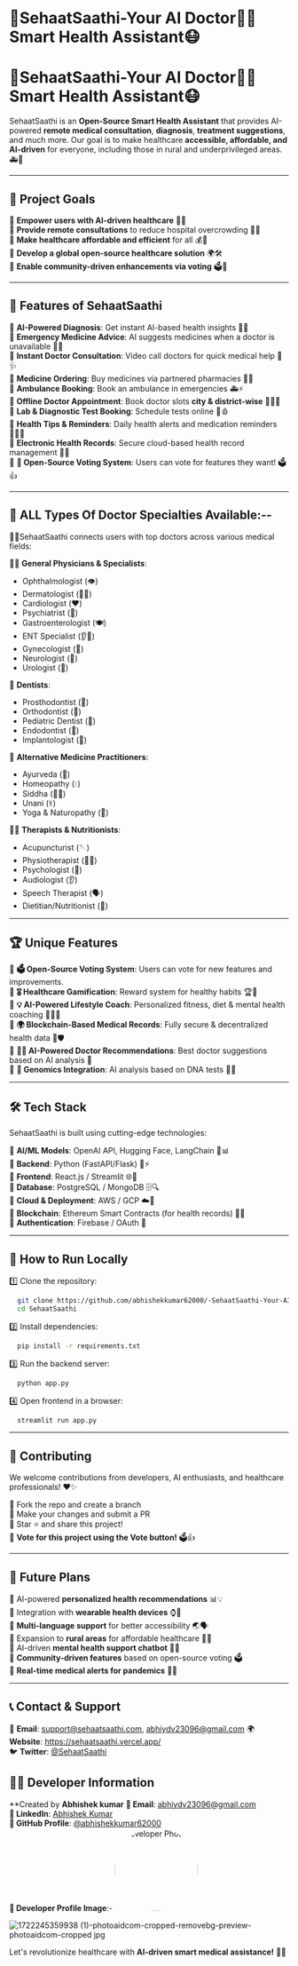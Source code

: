 # 🤖SehaatSaathi-Your AI Doctor🧑‍⚕️ Smart Health Assistant😷




# 🤖SehaatSaathi-Your AI Doctor🧑‍⚕️ Smart Health Assistant😷

SehaatSaathi is an **Open-Source Smart Health Assistant** that provides AI-powered **remote medical consultation**, **diagnosis**, **treatment suggestions**, and much more. Our goal is to make healthcare **accessible, affordable, and AI-driven** for everyone, including those in rural and underprivileged areas. 🚑🏡

---

## 🎯 Project Goals

🔹 **Empower users with AI-driven healthcare** 🧠💉  
🔹 **Provide remote consultations** to reduce hospital overcrowding 🏥📲  
🔹 **Make healthcare affordable and efficient** for all 💰💊  
🔹 **Develop a global open-source healthcare solution** 🌍🛠️  
🔹 **Enable community-driven enhancements via voting** 🗳️🚀  

---

## 🌟 Features of SehaatSaathi

🔹 **AI-Powered Diagnosis**: Get instant AI-based health insights 🏥🤖  
🔹 **Emergency Medicine Advice**: AI suggests medicines when a doctor is unavailable 🚨💊  
🔹 **Instant Doctor Consultation**: Video call doctors for quick medical help 🎥🩺  
🔹 **Medicine Ordering**: Buy medicines via partnered pharmacies 💊🛒  
🔹 **Ambulance Booking**: Book an ambulance in emergencies 🚑⚡  
🔹 **Offline Doctor Appointment**: Book doctor slots **city & district-wise** 📅👨‍⚕️  
🔹 **Lab & Diagnostic Test Booking**: Schedule tests online 🧪🩸  
🔹 **Health Tips & Reminders**: Daily health alerts and medication reminders 🏋️‍♂️📅  
🔹 **Electronic Health Records**: Secure cloud-based health record management 📂🔐  
🔹 **🚀 Open-Source Voting System**: Users can vote for features they want! 🗳️👍  

---

## 🏥 ALL Types Of Doctor Specialties Available:--

🤷‍♂️SehaatSaathi connects users with top doctors across various medical fields:

👨‍⚕️ **General Physicians & Specialists**:
   - Ophthalmologist (👁️)
   - Dermatologist (💆‍♂️)
   - Cardiologist (❤️)
   - Psychiatrist (🧠)
   - Gastroenterologist (🍽️)
   - ENT Specialist (👂👃)
   - Gynecologist (🤰)
   - Neurologist (🧠)
   - Urologist (🚻)

🦷 **Dentists**:
   - Prosthodontist (🦷)
   - Orthodontist (🦷)
   - Pediatric Dentist (👶)
   - Endodontist (🔬)
   - Implantologist (🦷)

🌿 **Alternative Medicine Practitioners**:
   - Ayurveda (🌿)
   - Homeopathy (💧)
   - Siddha (🧘‍♂️)
   - Unani (⚕️)
   - Yoga & Naturopathy (🧘)

💆‍♀️ **Therapists & Nutritionists**:
   - Acupuncturist (🪡)
   - Physiotherapist (🏋️‍♂️)
   - Psychologist (🧠)
   - Audiologist (👂)
   - Speech Therapist (🗣️)
   - Dietitian/Nutritionist (🥗)

---

## 🏆 Unique Features

🔹 **🗳️ Open-Source Voting System**: Users can vote for new features and improvements.  
🔹 **🎖️ Healthcare Gamification**: Reward system for healthy habits 🏆🎉  
🔹 **💡 AI-Powered Lifestyle Coach**: Personalized fitness, diet & mental health coaching 🧘‍♂️🍏  
🔹 **🌍 Blockchain-Based Medical Records**: Fully secure & decentralized health data 🔗🛡️  
🔹 **👨‍⚕️ AI-Powered Doctor Recommendations**: Best doctor suggestions based on AI analysis 🤖  
🔹 **🧬 Genomics Integration**: AI analysis based on DNA tests 🧪🧬  

---

## 🛠️ Tech Stack

SehaatSaathi is built using cutting-edge technologies:

🔹 **AI/ML Models**: OpenAI API, Hugging Face, LangChain 🤖📊  
🔹 **Backend**: Python (FastAPI/Flask) 🐍⚡  
🔹 **Frontend**: React.js / Streamlit 🌐🎨  
🔹 **Database**: PostgreSQL / MongoDB 🗄️🔍  
🔹 **Cloud & Deployment**: AWS / GCP ☁️🚀  
🔹 **Blockchain**: Ethereum Smart Contracts (for health records) 🔗💾  
🔹 **Authentication**: Firebase / OAuth 🔑  

---

## 🚀 How to Run Locally

1️⃣ Clone the repository:
```bash
  git clone https://github.com/abhishekkumar62000/-SehaatSaathi-Your-AI-Doctor-Smart-Health-Assistant-.git
  cd SehaatSaathi
```

2️⃣ Install dependencies:
```bash
  pip install -r requirements.txt
```

3️⃣ Run the backend server:
```bash
  python app.py
```

4️⃣ Open frontend in a browser:
```bash
  streamlit run app.py
```

---

## 🤝 Contributing

We welcome contributions from developers, AI enthusiasts, and healthcare professionals! ❤️✨

🔹 Fork the repo and create a branch  
🔹 Make your changes and submit a PR  
🔹 Star ⭐ and share this project!  
🔹 **Vote for this project using the Vote button!** 🗳️👍  

---

## 🎯 Future Plans

🔹 AI-powered **personalized health recommendations** 📊💡  
🔹 Integration with **wearable health devices** ⌚💓  
🔹 **Multi-language support** for better accessibility 🌏🗣️  
🔹 Expansion to **rural areas** for affordable healthcare 🚜🏥  
🔹 AI-driven **mental health support chatbot** 🤖🧠  
🔹 **Community-driven features** based on open-source voting 🗳️  
🔹 **Real-time medical alerts for pandemics** 🚨🦠  

---

## 📞 Contact & Support

📧 **Email**: support@sehaatsaathi.com, abhiydv23096@gmail.com
🌍 **Website**: https://sehaatsaathi.vercel.app/  
🐦 **Twitter**: [@SehaatSaathi](https://twitter.com/SehaatSaathi)   


## 👨‍💻 Developer Information
**Created by **Abhishek kumar** 
**📧 Email**: [abhiydv23096@gmail.com](mailto:abhiydv23096@gmail.com)  
**🔗 LinkedIn**: [Abhishek Kumar](https://www.linkedin.com/in/abhishek-kumar-70a69829a/)  
**🐙 GitHub Profile**: [@abhishekkumar62000](https://github.com/abhishekkumar62000)  
**📸 Developer Profile Image**:- <img src="![1722245359938 (1)-photoaidcom-cropped-removebg-preview-photoaidcom-cropped jpg](https://github.com/user-attachments/assets/31ddd1bd-ccd9-46a4-921b-139d381f6f01)" width="150" height="150" style="border-radius: 50%;" alt="Developer Photo">

![1722245359938 (1)-photoaidcom-cropped-removebg-preview-photoaidcom-cropped jpg](https://github.com/user-attachments/assets/31ddd1bd-ccd9-46a4-921b-139d381f6f01)


Let's revolutionize healthcare with **AI-driven smart medical assistance!** 🚀💙

